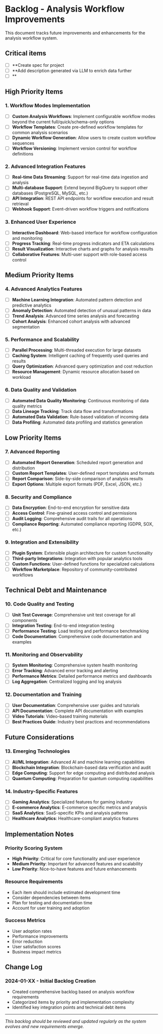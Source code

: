 # Backlog - Analysis Workflow Improvements

This document tracks future improvements and enhancements for the analysis workflow system.

## Critical items 
- [ ] **Create spec for project
- [ ] **Add description generated via LLM to enrich data further
- [ ] **

## High Priority Items

### 1. Workflow Modes Implementation
- [ ] **Custom Analysis Workflows**: Implement configurable workflow modes beyond the current full/quick/schema-only options
- [ ] **Workflow Templates**: Create pre-defined workflow templates for common analysis scenarios
- [ ] **Dynamic Workflow Generation**: Allow users to create custom workflow sequences
- [ ] **Workflow Versioning**: Implement version control for workflow definitions

### 2. Advanced Integration Features
- [ ] **Real-time Data Streaming**: Support for real-time data ingestion and analysis
- [ ] **Multi-database Support**: Extend beyond BigQuery to support other databases (PostgreSQL, MySQL, etc.)
- [ ] **API Integration**: REST API endpoints for workflow execution and result retrieval
- [ ] **Webhook Support**: Event-driven workflow triggers and notifications

### 3. Enhanced User Experience
- [ ] **Interactive Dashboard**: Web-based interface for workflow configuration and monitoring
- [ ] **Progress Tracking**: Real-time progress indicators and ETA calculations
- [ ] **Result Visualization**: Interactive charts and graphs for analysis results
- [ ] **Collaborative Features**: Multi-user support with role-based access control

## Medium Priority Items

### 4. Advanced Analytics Features
- [ ] **Machine Learning Integration**: Automated pattern detection and predictive analytics
- [ ] **Anomaly Detection**: Automated detection of unusual patterns in data
- [ ] **Trend Analysis**: Advanced time series analysis and forecasting
- [ ] **Cohort Analysis**: Enhanced cohort analysis with advanced segmentation

### 5. Performance and Scalability
- [ ] **Parallel Processing**: Multi-threaded execution for large datasets
- [ ] **Caching System**: Intelligent caching of frequently used queries and results
- [ ] **Query Optimization**: Advanced query optimization and cost reduction
- [ ] **Resource Management**: Dynamic resource allocation based on workload

### 6. Data Quality and Validation
- [ ] **Automated Data Quality Monitoring**: Continuous monitoring of data quality metrics
- [ ] **Data Lineage Tracking**: Track data flow and transformations
- [ ] **Automated Data Validation**: Rule-based validation of incoming data
- [ ] **Data Profiling**: Automated data profiling and statistics generation

## Low Priority Items

### 7. Advanced Reporting
- [ ] **Automated Report Generation**: Scheduled report generation and distribution
- [ ] **Custom Report Templates**: User-defined report templates and formats
- [ ] **Report Comparison**: Side-by-side comparison of analysis results
- [ ] **Export Options**: Multiple export formats (PDF, Excel, JSON, etc.)

### 8. Security and Compliance
- [ ] **Data Encryption**: End-to-end encryption for sensitive data
- [ ] **Access Control**: Fine-grained access control and permissions
- [ ] **Audit Logging**: Comprehensive audit trails for all operations
- [ ] **Compliance Reporting**: Automated compliance reporting (GDPR, SOX, etc.)

### 9. Integration and Extensibility
- [ ] **Plugin System**: Extensible plugin architecture for custom functionality
- [ ] **Third-party Integrations**: Integration with popular analytics tools
- [ ] **Custom Functions**: User-defined functions for specialized calculations
- [ ] **Workflow Marketplace**: Repository of community-contributed workflows

## Technical Debt and Maintenance

### 10. Code Quality and Testing
- [ ] **Unit Test Coverage**: Comprehensive unit test coverage for all components
- [ ] **Integration Testing**: End-to-end integration testing
- [ ] **Performance Testing**: Load testing and performance benchmarking
- [ ] **Code Documentation**: Comprehensive code documentation and examples

### 11. Monitoring and Observability
- [ ] **System Monitoring**: Comprehensive system health monitoring
- [ ] **Error Tracking**: Advanced error tracking and alerting
- [ ] **Performance Metrics**: Detailed performance metrics and dashboards
- [ ] **Log Aggregation**: Centralized logging and log analysis

### 12. Documentation and Training
- [ ] **User Documentation**: Comprehensive user guides and tutorials
- [ ] **API Documentation**: Complete API documentation with examples
- [ ] **Video Tutorials**: Video-based training materials
- [ ] **Best Practices Guide**: Industry best practices and recommendations

## Future Considerations

### 13. Emerging Technologies
- [ ] **AI/ML Integration**: Advanced AI and machine learning capabilities
- [ ] **Blockchain Integration**: Blockchain-based data verification and audit
- [ ] **Edge Computing**: Support for edge computing and distributed analysis
- [ ] **Quantum Computing**: Preparation for quantum computing capabilities

### 14. Industry-Specific Features
- [ ] **Gaming Analytics**: Specialized features for gaming industry
- [ ] **E-commerce Analytics**: E-commerce specific metrics and analysis
- [ ] **SaaS Analytics**: SaaS-specific KPIs and analysis patterns
- [ ] **Healthcare Analytics**: Healthcare-compliant analytics features

## Implementation Notes

### Priority Scoring System
- **High Priority**: Critical for core functionality and user experience
- **Medium Priority**: Important for advanced features and scalability
- **Low Priority**: Nice-to-have features and future enhancements

### Resource Requirements
- Each item should include estimated development time
- Consider dependencies between items
- Plan for testing and documentation time
- Account for user training and adoption

### Success Metrics
- User adoption rates
- Performance improvements
- Error reduction
- User satisfaction scores
- Business impact metrics

## Change Log

### 2024-01-XX - Initial Backlog Creation
- Created comprehensive backlog based on analysis workflow requirements
- Categorized items by priority and implementation complexity
- Identified key integration points and technical debt items

---

*This backlog should be reviewed and updated regularly as the system evolves and new requirements emerge.*
